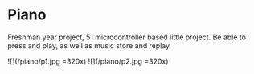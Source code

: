 # Piano

Freshman year project, 51 microcontroller based little project. Be able to press and play, as well as music store and replay

![](/piano/p1.jpg =320x)
![](/piano/p2.jpg =320x)